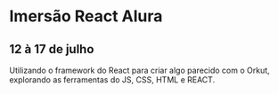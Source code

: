<h1> Imersão React Alura </h1>

<h2>  12 à 17 de julho </h2>

<p> 
  Utilizando o framework do React para criar algo parecido com o Orkut, explorando as ferramentas do JS, CSS, HTML e REACT.
</p>
